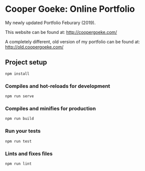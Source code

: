 # Cooper Goeke: Online Portfolio

My newly updated Portfolio Feburary (2019).

This website can be found at:
<a href="http://coopergoeke.com/">http://coopergoeke.com/</a>

A completely different, old version of my portfolio can be found at:
<a href="http://old.coopergoeke.com/">http://old.coopergoeke.com/</a>


## Project setup
```
npm install
```

### Compiles and hot-reloads for development
```
npm run serve
```

### Compiles and minifies for production
```
npm run build
```

### Run your tests
```
npm run test
```

### Lints and fixes files
```
npm run lint
```
